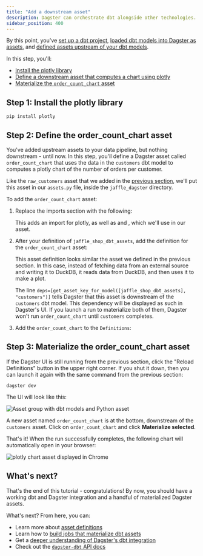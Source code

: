 ```yaml
---
title: "Add a downstream asset"
description: Dagster can orchestrate dbt alongside other technologies.
sidebar_position: 400
---
```


By this point, you've [set up a dbt project](/integrations/libraries/dbt/using-dbt-with-dagster/set-up-dbt-project), [loaded dbt models into Dagster as assets](/integrations/libraries/dbt/using-dbt-with-dagster/load-dbt-models), and [defined assets upstream of your dbt models](/integrations/libraries/dbt/using-dbt-with-dagster/upstream-assets).

In this step, you'll:

- [Install the plotly library](#step-1-install-the-plotly-library)
- [Define a downstream asset that computes a chart using plotly](#step-2-define-the-order_count_chart-asset)
- [Materialize the `order_count_chart` asset](#step-3-materialize-the-order_count_chart-asset)

## Step 1: Install the plotly library

```shell
pip install plotly
```

## Step 2: Define the order_count_chart asset

You've added upstream assets to your data pipeline, but nothing downstream - until now. In this step, you'll define a Dagster asset called `order_count_chart` that uses the data in the `customers` dbt model to computes a plotly chart of the number of orders per customer.

Like the `raw_customers` asset that we added in the [previous section](/integrations/libraries/dbt/using-dbt-with-dagster/upstream-assets#step-2-define-an-upstream-dagster-asset), we'll put this asset in our `assets.py` file, inside the `jaffle_dagster` directory.

To add the `order_count_chart` asset:

1. Replace the imports section with the following:

   <CodeExample path="docs_snippets/docs_snippets/integrations/dbt/tutorial/downstream_assets/assets.py" startAfter="start_imports" endBefore="end_imports" />

   This adds an import for plotly, as well as <PyObject section="libraries" module="dagster_dbt" object="get_asset_key_for_model" /> and <PyObject section="metadata" module="dagster" object="MetadataValue" />, which we'll use in our asset.

2. After your definition of `jaffle_shop_dbt_assets`, add the definition for the `order_count_chart` asset:

   <CodeExample path="docs_snippets/docs_snippets/integrations/dbt/tutorial/downstream_assets/assets.py" startAfter="start_downstream_asset" endBefore="end_downstream_asset" />

   This asset definition looks similar the asset we defined in the previous section. In this case, instead of fetching data from an external source and writing it to DuckDB, it reads data from DuckDB, and then uses it to make a plot.

   The line `deps=[get_asset_key_for_model([jaffle_shop_dbt_assets], "customers")]` tells Dagster that this asset is downstream of the `customers` dbt model. This dependency will be displayed as such in Dagster's UI. If you launch a run to materialize both of them, Dagster won't run `order_count_chart` until `customers` completes.

3. Add the `order_count_chart` to the `Definitions`:

   <CodeExample path="docs_snippets/docs_snippets/integrations/dbt/tutorial/downstream_assets/definitions.py" startAfter="start_defs" endBefore="end_defs" />

## Step 3: Materialize the order_count_chart asset

If the Dagster UI is still running from the previous section, click the "Reload Definitions" button in the upper right corner. If you shut it down, then you can launch it again with the same command from the previous section:

```shell
dagster dev
```

The UI will look like this:

![Asset group with dbt models and Python asset](/images/integrations/dbt/using-dbt-with-dagster/downstream-assets/asset-graph.png)

A new asset named `order_count_chart` is at the bottom, downstream of the `customers` asset. Click on `order_count_chart` and click **Materialize selected**.

That's it! When the run successfully completes, the following chart will automatically open in your browser:

![plotly chart asset displayed in Chrome](/images/integrations/dbt/using-dbt-with-dagster/downstream-assets/order-count-chart.png)

## What's next?

That's the end of this tutorial - congratulations! By now, you should have a working dbt and Dagster integration and a handful of materialized Dagster assets.

What's next? From here, you can:

- Learn more about [asset definitions](/guides/build/assets/)
- Learn how to [build jobs that materialize dbt assets](/integrations/libraries/dbt/reference#scheduling-dbt-jobs)
- Get a [deeper understanding of Dagster's dbt integration](/integrations/libraries/dbt/reference)
- Check out the [`dagster-dbt` API docs](/api/python-api/libraries/dagster-dbt)

